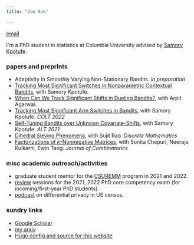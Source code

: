 ```yaml
---
title: "Joe Suk"

---
```

[email](mailto:joe.suk@columbia.edu)

I'm a PhD student in statistics at Columbia University advised by [Samory Kpotufe](http://www.columbia.edu/~skk2175/).

### papers and preprints
* Adaptivity in Smoothly Varying Non-Stationary Bandits. _in preparation_
* [Tracking Most Significant Switches in Nonparametric Contextual Bandits](https://arxiv.org/abs/2307.05341), with Samory Kpotufe.
* [When Can We Track Significant Shifts in Dueling Bandits?](https://arxiv.org/pdf/2302.06595.pdf), with Arpit Agarwal.
* [Tracking Most Significant Arm Switches in Bandits](https://arxiv.org/abs/2112.13838), with Samory Kpotufe. _COLT 2022_
* [Self-Tuning Bandits over Unknown Covariate-Shifts](https://arxiv.org/abs/2007.08584), with Samory Kpotufe. _ALT 2021_
* [Dihedral Sieving Phenomena](https://arxiv.org/abs/1710.06517), with Sujit Rao. _Discrete Mathematics_
* [Factorizations of _k_-Nonnegative Matrices](https://arxiv.org/abs/1710.10867), with Sunita Chepuri, Neeraja Kulkarni, Ewin Tang. _Journal of Combinatorics_

### misc academic outreach/activities
* graduate student mentor for the [CSUREMM](https://www.math.columbia.edu/programs-math/undergraduate-program/undergraduate-research/csuremm/) program in 2021 and 2022.
* [review](/review) sessions for the 2021, 2022 PhD core competency exam (for incoming/first-year PhD students).
* [podcast](/podcast) on differential privacy in US census.

### sundry links
* [Google Scholar](https://scholar.google.com/citations?hl=en&user=972KeX4AAAAJ&view_op=list_works&gmla=AJsN-F7UfY5q6YkE-CxGknI9A6qPoAw7maEA7izMhqHcpQZRsMV6AFIOebYOfz9Np2bGQ8QGboH6bopjLTIXa0UpA7RohKBJvMHq3t1hJuCdLf2WWDT7_1I)
* [my arxiv](https://arxiv.org/search/advanced?advanced=&terms-0-operator=AND&terms-0-term="Joseph+Suk"&terms-0-field=author&terms-1-operator=OR&terms-1-term="Joe+Suk"&terms-1-field=author)
* [Hugo config and source for this website](https://github.com/joesuk/website)
